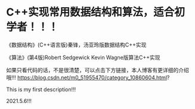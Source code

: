 # C++实现常用数据结构和算法，适合初学者！！！


《数据结构》(C++语言版)秦锋，汤亚玲版数据结构C++实现


《算法》(第4版)Robert Sedgewick Kevin Wagne版算法C++实现

如果只看代码的话，不是很清楚，可以点击下方链接，本人博客有更详细的介绍哦!!!
https://blog.csdn.net/m0_51955470/category_10860604.html?

This is my first description!!!

2021.5.6!!!
